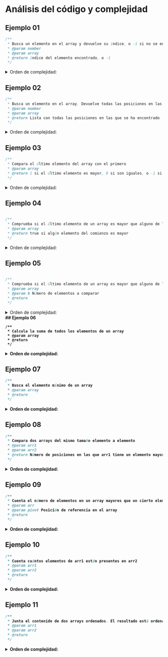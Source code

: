 # Análisis del código y complejidad

## Ejemplo 01

```java
/**
 * Busca un elemento en el array y devuelve su índice, o -1 si no se encuentra el elemento.
 * @param number
 * @param array
 * @return índice del elemento encontrado, o -1
 */
```

<details>
  <summary>Orden de complejidad:</summary>
`T(n) = O(n)`
</details>

## Ejemplo 02

```java
/**
 * Busca un elemento en el array. Devuelve todas las posiciones en las que se encuentra.
 * @param number
 * @param array
 * @return Lista con todas las posiciones en las que se ha encontrado
 */

```

<details>
  <summary>Orden de complejidad:</summary>
`T(n) = O(n)`
</details>

## Ejemplo 03

```java
/**
 * Compara el último elemento del array con el primero
 * @param array
 * @return 1 si el último elemento es mayor, 0 si son iguales, o -1 si el primero es mayor
 */
```

<details>
  <summary>Orden de complejidad:</summary>
 `T(n) = k => O(1)`
</details>

## Ejemplo 04

```java
	
/**
 * Comprueba si el último elemento de un array es mayor que alguno de los primeros cuatro elementos.
 * @param array
 * @return true si algún elemento del comienzo es mayor
 */
```

<details>
  <summary>Orden de complejidad:</summary>
  `T(n) = 4 * k => O(1)`
</details>


## Ejemplo 05

```java
	
/**
 * Comprueba si el último elemento de un array es mayor que alguno de los b primeros elementos.
 * @param array
 * @param b Número de elementos a comparar
 * @return
 */
```

<details>
  <summary>Orden de complejidad:</summary>
  `T(n, b) = n * b * k`
  `b<<n => O(n)`
  `n<<b => O(k)`
</details>
## Ejemplo 06

```
/**
 * Calcula la suma de todos los elementos de un array
 * @param array
 * @return
 */
```

<details>
  <summary>Orden de complejidad:</summary>
 `T(n) = k * n => O(n)`
</details>


## Ejemplo 07

```java
/**
 * Busca el elemento mínimo de un array 
 * @param array
 * @return
 */
```
	
<details>
  <summary>Orden de complejidad:</summary>
 `T(n) = T_s(n) + O(1) = T_s(n)`. Tendríamos que consultar la documentación para el método `Arrays.sort`.

 Sabemos que el mejor algoritmo en el mejor caso será `O(n)`. El mejor algoritmo en el caso medio será `O(n*log(n))`.
</details>

## Ejemplo 08

```java
/**
 * Compara dos arrays del mismo tamaño elemento a elemento
 * @param arr1
 * @param arr2
 * @return Número de posiciones en las que arr1 tiene un elemento mayor que arr2
 */
```
<details>
  <summary>Orden de complejidad:</summary>
 `T(a, b) = O(min(a,b)) => O(n)`, siendo `n` el tamaño del menor de ambos
</details>



## Ejemplo 09

```java
/**
 * Cuenta el número de elementos en un array mayores que un cierto elemento de referencia.
 * @param arr
 * @param pivot Posición de referencia en el array
 * @return
 */
```
	
<details>
  <summary>Orden de complejidad:</summary>
 `T(n) = k * n => O(n)`
</details>


## Ejemplo 10

```java
/**
 * Cuenta cuántos elementos de arr1 están presentes en arr2
 * @param arr1
 * @param arr2
 * @return
 */
```

<details>
  <summary>Orden de complejidad:</summary>
 `T(a, b) = k * a * b => O(a*b), si a~=b ==n => O(n^2)`
</details>

## Ejemplo 11

```java
/**
 * Junta el contenido de dos arrays ordenados. El resultado está ordenado.
 * @param arr1
 * @param arr2
 * @return
 */
```

<details>
  <summary>Orden de complejidad:</summary>
  Si `a < b`:
 `T(a, b) = k_1 * solape(arr1, arr2) + k_2 * resto ~= k_1 * 2*a + (b-a) * k_2 => O(a+b)`
</details>


